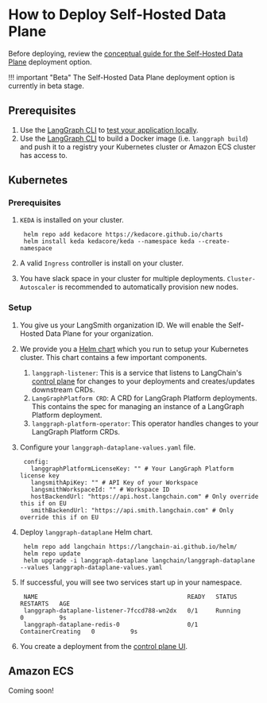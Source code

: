# How to Deploy Self-Hosted Data Plane

Before deploying, review the [conceptual guide for the Self-Hosted Data Plane](../../concepts/langgraph_self_hosted_data_plane.md) deployment option.

!!! important "Beta"
    The Self-Hosted Data Plane deployment option is currently in beta stage.

## Prerequisites

1. Use the [LangGraph CLI](../../concepts/langgraph_cli.md) to [test your application locally](../../tutorials/langgraph-platform/local-server.md).
1. Use the [LangGraph CLI](../../concepts/langgraph_cli.md) to build a Docker image (i.e. `langgraph build`) and push it to a registry your Kubernetes cluster or Amazon ECS cluster has access to.

## Kubernetes

### Prerequisites
1. `KEDA` is installed on your cluster.

        helm repo add kedacore https://kedacore.github.io/charts 
        helm install keda kedacore/keda --namespace keda --create-namespace

1. A valid `Ingress` controller is install on your cluster.
1. You have slack space in your cluster for multiple deployments. `Cluster-Autoscaler` is recommended to automatically provision new nodes.

### Setup

1. You give us your LangSmith organization ID. We will enable the Self-Hosted Data Plane for your organization.
1. We provide you a [Helm chart](https://github.com/langchain-ai/helm/tree/main/charts/langgraph-dataplane) which you run to setup your Kubernetes cluster. This chart contains a few important components.
    1. `langgraph-listener`: This is a service that listens to LangChain's [control plane](../../concepts/langgraph_control_plane.md) for changes to your deployments and creates/updates downstream CRDs.
    1. `LangGraphPlatform CRD`: A CRD for LangGraph Platform deployments. This contains the spec for managing an instance of a LangGraph Platform deployment.
    1. `langgraph-platform-operator`: This operator handles changes to your LangGraph Platform CRDs.
1. Configure your `langgraph-dataplane-values.yaml` file.

        config:
          langgraphPlatformLicenseKey: "" # Your LangGraph Platform license key
          langsmithApiKey: "" # API Key of your Workspace
          langsmithWorkspaceId: "" # Workspace ID
          hostBackendUrl: "https://api.host.langchain.com" # Only override this if on EU
          smithBackendUrl: "https://api.smith.langchain.com" # Only override this if on EU

1. Deploy `langgraph-dataplane` Helm chart.

        helm repo add langchain https://langchain-ai.github.io/helm/
        helm repo update
        helm upgrade -i langgraph-dataplane langchain/langgraph-dataplane --values langgraph-dataplane-values.yaml

1. If successful, you will see two services start up in your namespace.

        NAME                                          READY   STATUS              RESTARTS   AGE
        langgraph-dataplane-listener-7fccd788-wn2dx   0/1     Running             0          9s
        langgraph-dataplane-redis-0                   0/1     ContainerCreating   0          9s

1. You create a deployment from the [control plane UI](../../concepts/langgraph_control_plane.md#control-plane-ui).

## Amazon ECS

Coming soon!
